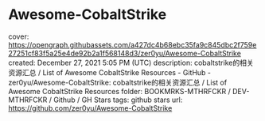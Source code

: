 # Awesome-CobaltStrike

cover: https://opengraph.githubassets.com/a427dc4b68ebc35fa9c845dbc2f759e27251cf83f5a25e4de92b2a1f568148d3/zer0yu/Awesome-CobaltStrike
created: December 27, 2021 5:05 PM (UTC)
description: cobaltstrike的相关资源汇总 / List of Awesome CobaltStrike Resources - GitHub - zer0yu/Awesome-CobaltStrike: cobaltstrike的相关资源汇总 / List of Awesome CobaltStrike Resources
folder: BOOKMRKS-MTHRFCKR / DEV-MTHRFCKR / Github / GH Stars
tags: github stars
url: https://github.com/zer0yu/Awesome-CobaltStrike